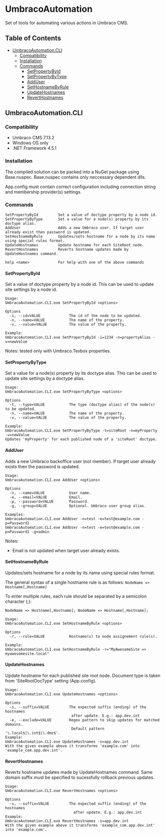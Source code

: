 # UmbracoAutomation
Set of tools for automating various actions in Umbraco CMS.

## Table of Contents
- [UmbracoAutomation.CLI](#UmbracoAutomation.CLI)
  - [Compatibility](#Compatibility)
  - [Installation](#Installation)
  - [Commands](#Commands)
    - [SetPropertyById](#SetPropertyById)
    - [SetPropertyByType](#SetPropertyByType)
    - [AddUser](#AddUser)
    - [SetHostnameByRule](#SetHostnameByRule)
    - [UpdateHostnames](#UpdateHostnames)
    - [RevertHostnames](#RevertHostnames)

## UmbracoAutomation.CLI

### Compatibility
- Umbraco CMS 7.13.2
- Windows OS only
- .NET Framework 4.5.1

### Installation
The compiled solution can be packed into a NuGet package using Base.nuspec. Base.nuspec contains only neccessary dependent dlls.

App.config must contain correct configuration including connection string and membership provider(s) settings.

### Commands
```
SetPropertyById         Set a value of doctype property by a node id.
SetPropertyByType       Set a value for a node(s) property by its doctype alias.
AddUser                 Adds a new Umbraco user. If target user already exist then password is updated.
SetHostnameByRule       Updates/sets hostname for a node by its name using special rules format.
UpdateHostnames         Update hostname for each SiteRoot node.
RevertHostnames         Reverts hostname updates made by UpdateHostnames command.

help <name>             For help with one of the above commands
```
#### SetPropertyById

Set a value of doctype property by a node id. This can be used to update site settings by a node id.

```
Usage: 
UmbracoAutomation.CLI.exe SetPropertyById <options>

Options
  -i, --id=VALUE             The id of the node to be updated.
  -n, --name=VALUE           The name of the property.
  -v, --value=VALUE          The value of the property.

Example:
UmbracoAutomation.CLI.exe SetPropertyById -i=1234 -n=propertyAlias -v=newValue
```

Notes: tested only with Umbraco.Texbox properties.

#### SetPropertyByType

Set a value for a node(s) property by its doctype alias. This can be used to update site settings by a doctype alias.

```
Usage: 
UmbracoAutomation.CLI.exe SetPropertyByType <options>

Options
  -t, --type=VALUE           The type (doctype alias) of the node(s) to be updated.
  -n, --name=VALUE           The name of the property.
  -v, --value=VALUE          The value of the property.

Example:
UmbracoAutomation.CLI.exe SetPropertyByType -t=siteRoot -n=myProperty -v=newValue
Updates 'myProperty' for each published node of a 'siteRoot' doctype.
```


#### AddUser
Adds a new Umbraco backoffice user (not member). If target user already exists then the password is updated.

```
Usage: 
UmbracoAutomation.CLI.exe AddUser <options>

Options
  -n, --name=VALUE           User name.
  -e, --email=VALUE          Email.
  -p, --password=VALUE       Password.
  -g, --group=VALUE          Optional. Umbraco user group alias.

Examples:
UmbracoAutomation.CLI.exe AddUser -n=test -e=test@example.com -p=Password1
UmbracoAutomation.CLI.exe AddUser -n=test -e=test@example.com -p=Password1 -g=admin
```
Notes: 
- Email is not updated when target user already exists.

#### SetHostnameByRule
 Updates/sets hostname for a node by its name using special rules format.
 
 The general syntax of a single hostname rule is as follows: ``NodeName => Hostname[,Hostname]``

To enter multiple rules, each rule should be separated by a semicolon character (;):

``
NodeName => Hostname[,Hostname];
NodeName => Hostname[,Hostname];
``

```
Usage: 
UmbracoAutomation.CLI.exe SetHostnameByRule <options>

Options
  -r, --rule=VALUE           Hostname(s) to node assignement rule(s).

Example:
UmbracoAutomation.CLI.exe SetHostnameByRule -r="MyAwesomeSite => myawesomesite.local"
```

#### UpdateHostnames
Update hostname for each published site root node. Document type is taken from 'SiteRootDocType' setting (App.config).

```
Usage: 
UmbracoAutomation.CLI.exe UpdateHostnames <options>

Options
  -s, --suffix=VALUE         The expected suffix (ending) of the hostnames
                              after update. E.g.: app.dev.int
  -e, --exclude=VALUE        Regex pattern to skip updates for matched domains.
                              Default pattern '\.local$|\.int$|\.dmz$'.
Example:
UmbracoAutomation.CLI.exe UpdateHostnames -s=app.dev.int
With the given example above it transforms 'example.com' into 'example_com.app.dev.int'.
```

#### RevertHostnames
Reverts hostname updates made by UpdateHostnames command. Same domain suffix must be specified to sucessfully rollback previous updates.

```
Usage: 
UmbracoAutomation.CLI.exe RevertHostnames <options>

Options
  -s, --suffix=VALUE         The expected suffix (ending) of the hostnames
                               after update. E.g.: app.dev.int
Example:
UmbracoAutomation.CLI.exe RevertHostnames -s=app.dev.int
With the given example above it transforms 'example_com.app.dev.int' into 'example.com'.
```